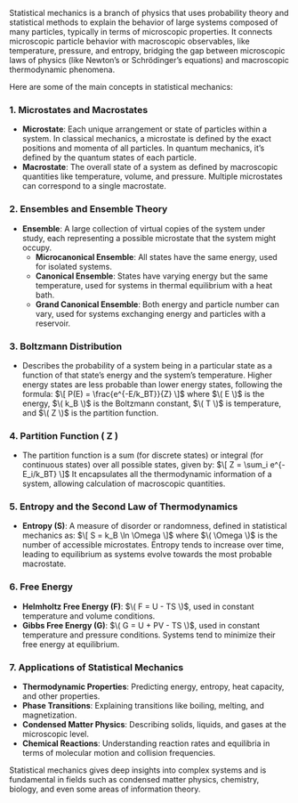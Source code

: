 Statistical mechanics is a branch of physics that uses probability theory and statistical methods to explain the behavior of large systems composed of many particles, typically in terms of microscopic properties. It connects microscopic particle behavior with macroscopic observables, like temperature, pressure, and entropy, bridging the gap between microscopic laws of physics (like Newton’s or Schrödinger’s equations) and macroscopic thermodynamic phenomena.

Here are some of the main concepts in statistical mechanics:

### 1. **Microstates and Macrostates**
   - **Microstate**: Each unique arrangement or state of particles within a system. In classical mechanics, a microstate is defined by the exact positions and momenta of all particles. In quantum mechanics, it’s defined by the quantum states of each particle.
   - **Macrostate**: The overall state of a system as defined by macroscopic quantities like temperature, volume, and pressure. Multiple microstates can correspond to a single macrostate.

### 2. **Ensembles and Ensemble Theory**
   - **Ensemble**: A large collection of virtual copies of the system under study, each representing a possible microstate that the system might occupy.
     - **Microcanonical Ensemble**: All states have the same energy, used for isolated systems.
     - **Canonical Ensemble**: States have varying energy but the same temperature, used for systems in thermal equilibrium with a heat bath.
     - **Grand Canonical Ensemble**: Both energy and particle number can vary, used for systems exchanging energy and particles with a reservoir.

### 3. **Boltzmann Distribution**
   - Describes the probability of a system being in a particular state as a function of that state’s energy and the system’s temperature. Higher energy states are less probable than lower energy states, following the formula:
     $\[
     P(E) = \frac{e^{-E/k_BT}}{Z}
     \]$
     where $\( E \)$ is the energy, $\( k_B \)$ is the Boltzmann constant, $\( T \)$ is temperature, and $\( Z \)$ is the partition function.

### 4. **Partition Function \( Z \)**
   - The partition function is a sum (for discrete states) or integral (for continuous states) over all possible states, given by:
     $\[
     Z = \sum_i e^{-E_i/k_BT}
     \]$
     It encapsulates all the thermodynamic information of a system, allowing calculation of macroscopic quantities.

### 5. **Entropy and the Second Law of Thermodynamics**
   - **Entropy (S)**: A measure of disorder or randomness, defined in statistical mechanics as:
     $\[
     S = k_B \ln \Omega
     \]$
     where $\( \Omega \)$ is the number of accessible microstates. Entropy tends to increase over time, leading to equilibrium as systems evolve towards the most probable macrostate.

### 6. **Free Energy**
   - **Helmholtz Free Energy (F)**: $\( F = U - TS \)$, used in constant temperature and volume conditions.
   - **Gibbs Free Energy (G)**: $\( G = U + PV - TS \)$, used in constant temperature and pressure conditions. Systems tend to minimize their free energy at equilibrium.

### 7. **Applications of Statistical Mechanics**
   - **Thermodynamic Properties**: Predicting energy, entropy, heat capacity, and other properties.
   - **Phase Transitions**: Explaining transitions like boiling, melting, and magnetization.
   - **Condensed Matter Physics**: Describing solids, liquids, and gases at the microscopic level.
   - **Chemical Reactions**: Understanding reaction rates and equilibria in terms of molecular motion and collision frequencies.

Statistical mechanics gives deep insights into complex systems and is fundamental in fields such as condensed matter physics, chemistry, biology, and even some areas of information theory.
